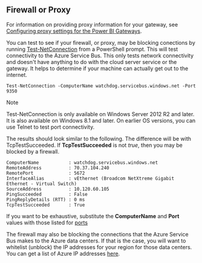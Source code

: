 ## Firewall or Proxy
For information on providing proxy information for your gateway, see [Configuring proxy settings for the Power BI Gateways](../service-gateway-proxy.md).

You can test to see if your firewall, or proxy, may be blocking conections by running [Test-NetConnection](https://technet.microsoft.com/library/dn372891.aspx) from a PowerShell prompt. This will test connectivity to the Azure Service Bus. This only tests network connectivity and doesn't have anything to do with the cloud server service or the gateway. It helps to determine if your machine can actually get out to the internet.

    Test-NetConnection -ComputerName watchdog.servicebus.windows.net -Port 9350

> [!NOTE]
> Test-NetConnection is only available on Windows Server 2012 R2 and later. It is also available on Windows 8.1 and later. On earlier OS versions, you can use Telnet to test port connectivity.
> 
> 

The results should look similar to the following. The difference will be with TcpTestSucceeded. If **TcpTestSucceeded** is not *true*, then you may be blocked by a firewall.

    ComputerName           : watchdog.servicebus.windows.net
    RemoteAddress          : 70.37.104.240
    RemotePort             : 5672
    InterfaceAlias         : vEthernet (Broadcom NetXtreme Gigabit Ethernet - Virtual Switch)
    SourceAddress          : 10.120.60.105
    PingSucceeded          : False
    PingReplyDetails (RTT) : 0 ms
    TcpTestSucceeded       : True

If you want to be exhaustive, substitute the **ComputerName** and **Port** values with those listed for [ports](../service-gateway-onprem.md#ports)

The firewall may also be blocking the connections that the Azure Service Bus makes to the Azure data centers. If that is the case, you will want to whitelist (unblock) the IP addresses for your region for those data centers. You can get a list of Azure IP addresses [here](https://www.microsoft.com/download/details.aspx?id=41653).

